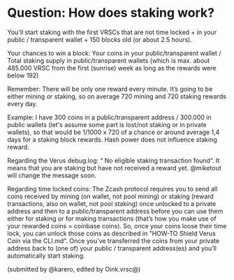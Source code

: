 # Question: How does staking work?

You'll start staking with the first VRSCs that are not time locked + in your public / transparent wallet + 150 blocks old (or about 2.5 hours).

Your chances to win a block: Your coins in your public/transparent wallet / Total staking supply in public/transparent wallets (which is max. about 485.000 VRSC from the first (sunrise) week as long as the rewards were below 192)

Remember: There will be only one reward every minute. It’s going to be either mining or staking, so on average 720 mining and 720 staking rewards every day.

Example: I have 300 coins in a public/transparent address / 300.000 in public wallets (let's assume some part is lost/not staking or in private wallets), so that would be 1/1000 x 720 of a chance or around average 1,4 days for a staking block rewards. Hash power does not influence staking reward.

Regarding the Verus debug.log: “<DATE> No eligible staking transaction found“. It means that you are staking but have not received a reward yet. @miketout will change the message soon.

Regarding time locked coins:
The Zcash protocol requires you to send all coins received by mining (on wallet, not pool mining) or staking (reward transactions, also on wallet, not pool staking) once unlocked to a private address and then to a public/transparent address before you can use them either for staking or for making transactions (that’s how you make use of your rewarded coins = coinbase coins). So, once your coins loose their time lock, you can unlock those coins as described in "HOW-TO Shield Verus Coin via the CLI.md". Once you've transferred the coins from your private address back to (one of) your public / transparent address(es) and you’ll automatically start staking.

(submitted by @karero, edited by Oink.vrsc@)
